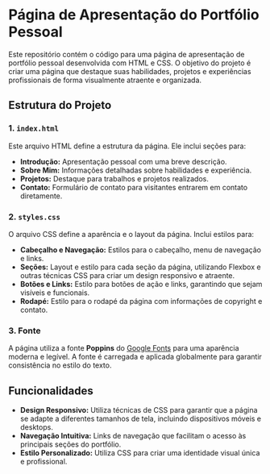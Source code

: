 # Página de Apresentação do Portfólio Pessoal

Este repositório contém o código para uma página de apresentação de portfólio pessoal desenvolvida com HTML e CSS. O objetivo do projeto é criar uma página que destaque suas habilidades, projetos e experiências profissionais de forma visualmente atraente e organizada.

## Estrutura do Projeto

### 1. `index.html`

Este arquivo HTML define a estrutura da página. Ele inclui seções para:
- **Introdução:** Apresentação pessoal com uma breve descrição.
- **Sobre Mim:** Informações detalhadas sobre habilidades e experiência.
- **Projetos:** Destaque para trabalhos e projetos realizados.
- **Contato:** Formulário de contato para visitantes entrarem em contato diretamente.

### 2. `styles.css`

O arquivo CSS define a aparência e o layout da página. Inclui estilos para:
- **Cabeçalho e Navegação:** Estilos para o cabeçalho, menu de navegação e links.
- **Seções:** Layout e estilo para cada seção da página, utilizando Flexbox e outras técnicas CSS para criar um design responsivo e atraente.
- **Botões e Links:** Estilo para botões de ação e links, garantindo que sejam visíveis e funcionais.
- **Rodapé:** Estilo para o rodapé da página com informações de copyright e contato.

### 3. Fonte

A página utiliza a fonte **Poppins** do [Google Fonts](https://fonts.google.com/specimen/Poppins) para uma aparência moderna e legível. A fonte é carregada e aplicada globalmente para garantir consistência no estilo do texto.

## Funcionalidades

- **Design Responsivo:** Utiliza técnicas de CSS para garantir que a página se adapte a diferentes tamanhos de tela, incluindo dispositivos móveis e desktops.
- **Navegação Intuitiva:** Links de navegação que facilitam o acesso às principais seções do portfólio.
- **Estilo Personalizado:** Utiliza CSS para criar uma identidade visual única e profissional.

